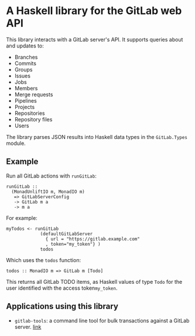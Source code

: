# A Haskell library for the GitLab web API

This library interacts with a GitLab server's API. It supports queries
about and updates to:

* Branches
* Commits
* Groups
* Issues
* Jobs
* Members
* Merge requests
* Pipelines
* Projects
* Repositories
* Repository files
* Users

The library parses JSON results into Haskell data types in the
`GitLab.Types` module.

## Example

Run all GitLab actions with `runGitLab`: 

    runGitLab ::
      (MonadUnliftIO m, MonadIO m)
       => GitLabServerConfig
       -> GitLab m a
       -> m a

For example:

    myTodos <- runGitLab
                 (defaultGitLabServer
                   { url = "https://gitlab.example.com"
                   , token="my_token"} )
                 todos

Which uses the `todos` function:

    todos :: MonadIO m => GitLab m [Todo] 

This returns all GitLab TODO items, as Haskell values of type `Todo`
for the user identified with the access token`my_token`.

## Applications using this library

* `gitlab-tools`: a command line tool for bulk transactions against a
  GitLab server. [link](https://gitlab.com/robstewart57/gitlab-tools)

